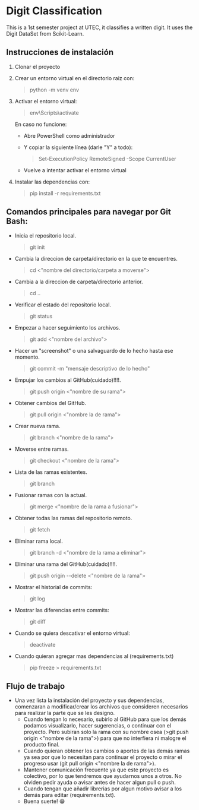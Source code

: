 # Digit Classification
This is a 1st semester project at UTEC, it classifies a written digit. It uses the Digit DataSet from Scikit-Learn.</p>
## Instrucciones de instalación
1. Clonar el proyecto
2. Crear un entorno virtual en el directorio raiz con:
    >python -m venv env
3. Activar el entorno virtual:
    >env\Scripts\activate</p>
    
    En caso no funcione:</p>
    - Abre PowerShell como administrador</p>
    - Y copiar la siguiente línea (darle "Y" a todo):</p>
        >Set-ExecutionPolicy RemoteSigned -Scope CurrentUser</p>
    - Vuelve a intentar activar el entorno virtual
4. Instalar las dependencias con:
    >pip install -r requirements.txt
## Comandos principales para navegar por Git Bash:
- Inicia el repositorio local.
    > git init
- Cambia la direccion de carpeta/directorio en la que te encuentres.
    > cd <"nombre del directorio/carpeta a moverse">
- Cambia a la direccion de carpeta/directorio anterior.
    >cd ..
- Verificar el estado del repositorio local.
    >git status
- Empezar a hacer seguimiento  los archivos.
    >git add <"nombre del archivo">
- Hacer un "screenshot" o una salvaguardo de lo hecho hasta ese momento.
    >git commit -m "mensaje descriptivo de lo hecho"    
- Empujar los cambios al GitHub(cuidado)‼️‼️.
    >git push origin <"nombre de su rama">
- Obtener cambios del GitHub.
    >git pull origin <"nombre la de rama">
- Crear nueva rama.
    >git branch <"nombre de la rama">
- Moverse entre ramas.
    >git checkout <"nombre de la rama">
- Lista de las ramas existentes.
    >git branch
- Fusionar ramas con la actual.
    >git merge <"nombre de la rama a fusionar">
- Obtener todas las ramas del repositorio remoto.
    >git fetch
- Eliminar rama local.
    >git branch -d <"nombre de la rama a eliminar">
- Eliminar una rama del GitHub(cuidado)‼️‼️.
    >git push origin --delete <"nombre de la rama">
- Mostrar el historial de commits:
    >git log
- Mostrar las diferencias entre commits:
    >git diff
- Cuando se quiera descativar el entorno virtual:
    >deactivate
- Cuando quieran agregar mas dependencias al (requirements.txt)
    >pip freeze > requirements.txt
## Flujo de trabajo 
- Una vez lista la instalación del proyecto y sus dependencias, comenzaran a modificar/crear los archivos que consideren necesarios para realizar la parte que se les designo.
    - Cuando tengan lo necesario, subirlo al GitHub para que los demás podamos visualizarlo, hacer sugerencias, o continuar con el proyecto. Pero subiran solo la rama con su nombre osea (>git push origin <"nombre de la rama">) para que no interfiera ni malogre el producto final.
    - Cuando quieran obtener los cambios o aportes de las demás ramas ya sea por que lo necesitan para continuar el proyecto o mirar el progreso usar (git pull origin <"nombre la de rama">).
    - Mantener comunicación frecuente ya que este proyecto es colectivo, por lo que tendremos que ayudarnos unos a otros. No olviden pedir ayuda o avisar antes de hacer algun pull o push.
    - Cuando tengan que añadir librerias por algun motivo avisar a los demás para editar (requirements.txt).
    - Buena suerte! 😁